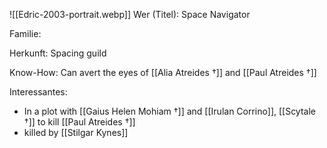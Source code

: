 ![[Edric-2003-portrait.webp]]
Wer (Titel): Space Navigator

Familie:

Herkunft: Spacing guild

Know-How: Can avert the eyes of [[Alia Atreides †]] and [[Paul Atreides †]]

Interessantes: 
- In a plot with [[Gaius Helen Mohiam †]] and [[Irulan Corrino]], [[Scytale †]] to kill [[Paul Atreides †]] 
- killed by [[Stilgar Kynes]]